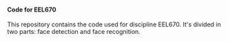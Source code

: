 #### Code for EEL670

This repository contains the code used for discipline EEL670. It's divided in two parts: face detection and face recognition.
